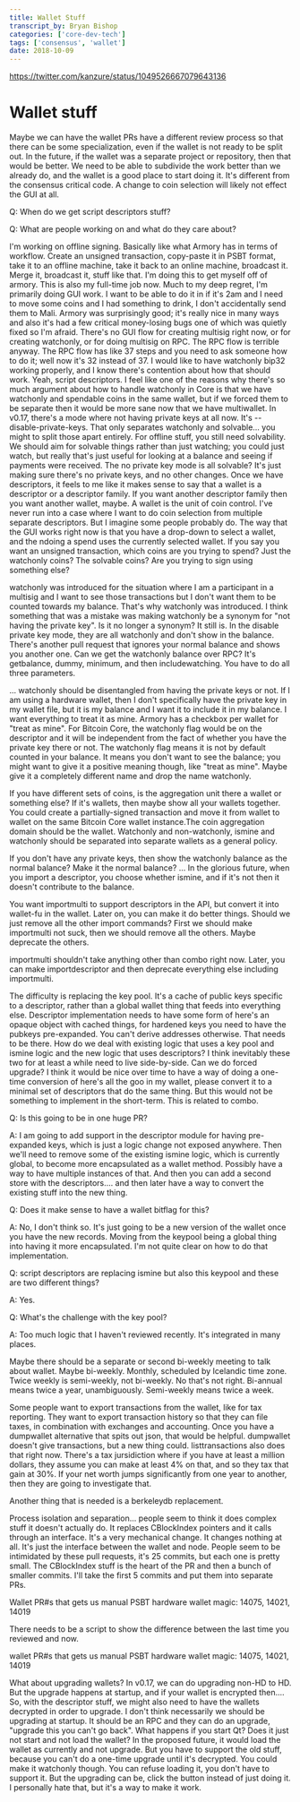 ```yaml
---
title: Wallet Stuff 
transcript_by: Bryan Bishop
categories: ['core-dev-tech']
tags: ['consensus', 'wallet']
date: 2018-10-09
---
```



<https://twitter.com/kanzure/status/1049526667079643136>

# Wallet stuff

Maybe we can have the wallet PRs have a different review process so that there can be some specialization, even if the wallet is not ready to be split out. In the future, if the wallet was a separate project or repository, then that would be better. We need to be able to subdivide the work better than we already do, and the wallet is a good place to start doing it. It's different from the consensus critical code. A change to coin selection will likely not effect the GUI at all.

Q: When do we get script descriptors stuff?

Q: What are people working on and what do they care about?

I'm working on offline signing. Basically like what Armory has in terms of workflow. Create an unsigned transaction, copy-paste it in PSBT format, take it to an offline machine, take it back to an online machine, broadcast it. Merge it, broadcast it, stuff like that. I'm doing this to get myself off of armory. This is also my full-time job now. Much to my deep regret, I'm primarily doing GUI work. I want to be able to do it in if it's 2am and I need to move some coins and I had something to drink, I don't accidentally send them to Mali. Armory was surprisingly good; it's really nice in many ways and also it's had a few critical money-losing bugs one of which was quietly fixed so I'm afraid. There's no GUI flow for creating multisig right now, or for creating watchonly, or for doing multisig on RPC. The RPC flow is terrible anyway. The RPC flow has like 37 steps and you need to ask someone how to do it; well now it's 32 instead of 37. I would like to have watchonly bip32 working properly, and I know there's contention about how that should work. Yeah, script descriptors. I feel like one of the reasons why there's so much argument about how to handle watchonly in Core is that we have watchonly and spendable coins in the same wallet, but if we forced them to be separate then it would be more sane now that we have multiwallet. In v0.17, there's a mode where not having private keys at all now. It's --disable-private-keys. That only separates watchonly and solvable... you might to split those apart entirely. For offline stuff, you still need solvability. We should aim for solvable things rather than just watching; you could just watch, but really that's just useful for looking at a balance and seeing if payments were received. The no private key mode is all solvable? It's just making sure there's no private keys, and no other changes. Once we have descriptors, it feels to me like it makes sense to say that a wallet is a descriptor or a descriptor family. If you want another descriptor family then you want another wallet, maybe. A wallet is the unit of coin control. I've never run into a case where I want to do coin selection from multiple separate descriptors. But I imagine some people probably do. The way that the GUI works right now is that you have a drop-down to select a wallet, and the ndoing a spend uses the currently selected wallet. If you say you want an unsigned transaction, which coins are you trying to spend? Just the watchonly coins? The solvable coins? Are you trying to sign using something else?

watchonly was introduced for the situation where I am a participant in a multisig and I want to see those transactions but I don't want them to be counted towards my balance. That's why watchonly was introduced. I think something that was a mistake was making watchonly be a synonym for "not having the private key". Is it no longer a synonym? It still is. In the disable private key mode, they are all watchonly and don't show in the balance.  There's another pull request that ignores your normal balance and shows you another one. Can we get the watchonly balance over RPC? It's getbalance, dummy, minimum, and then includewatching. You have to do all three parameters.

... watchonly should be disentangled from having the private keys or not. If I am using a hardware wallet, then I don't specifically have the private key in my wallet file, but it is my balance and I want it to include it in my balance. I want everything to treat it as mine. Armory has a checkbox per wallet for "treat as mine". For Bitcoin Core, the watchonly flag would be on the descriptor and it will be independent from the fact of whether you have the private key there or not. The watchonly flag means it is not by default counted in your balance. It means you don't want to see the balance; you might want to give it a positive meaning though, like "treat as mine". Maybe give it a completely different name and drop the name watchonly.

If you have different sets of coins, is the aggregation unit there a wallet or something else? If it's wallets, then maybe show all your wallets together. You could create a partially-signed transaction and move it from wallet to wallet on the same Bitcoin Core wallet instance.The coin aggregation domain should be the wallet. Watchonly and non-watchonly, ismine and watchonly should be separated into separate wallets as a general policy.

If you don't have any private keys, then show the watchonly balance as the normal balance? Make it the normal balance? ... In the glorious future, when you import a descriptor, you choose whether ismine, and if it's not then it doesn't contribute to the balance.

You want importmulti to support descriptors in the API, but convert it into wallet-fu in the wallet. Later on, you can make it do better things. Should we just remove all the other import commands? First we should make importmulti not suck, then we should remove all the others. Maybe deprecate the others.

importmulti shouldn't take anything other than combo right now. Later, you can make importdescriptor and then deprecate everything else including importmulti.

The difficulty is replacing the key pool. It's a cache of public keys specific to a descriptor, rather than a global wallet thing that feeds into everything else. Descriptor implementation needs to have some form of here's an opaque object with cached things, for hardened keys you need to have the pubkeys pre-expanded. You can't derive addresses otherwise. That needs to be there. How do we deal with existing logic that uses a key pool and ismine logic and the new logic that uses descriptors? I think inevitably these two for at least a while need to live side-by-side. Can we do forced upgrade? I think it would be nice over time to have a way of doing a one-time conversion of here's all the goo in my wallet, please convert it to a minimal set of descriptors that do the same thing. But this would not be something to implement in the short-term. This is related to combo.

Q: Is this going to be in one huge PR?

A: I am going to add support in the descriptor module for having pre-expanded keys, which is just a logic change not exposed anywhere. Then we'll need to remove some of the existing ismine logic, which is currently global, to become more encapsulated as a wallet method. Possibly have a way to have multiple instances of that. And then you can add a second store with the descriptors.... and then later have a way to convert the existing stuff into the new thing.

Q: Does it make sense to have a wallet bitflag for this?

A: No, I don't think so. It's just going to be a new version of the wallet once you have the new records. Moving from the keypool being a global thing into having it more encapsulated. I'm not quite clear on how to do that implementation.

Q: script descriptors are replacing ismine but also this keypool and these are two different things?

A: Yes.

Q: What's the challenge with the key pool?

A: Too much logic that I haven't reviewed recently. It's integrated in many places.

Maybe there should be a separate or second bi-weekly meeting to talk about wallet. Maybe bi-weekly. Monthly, scheduled by Icelandic time zone. Twice weekly is semi-weekly, not bi-weekly. No that's not right. Bi-annual means twice a year, unambiguously. Semi-weekly means twice a week.

Some people want to export transactions from the wallet, like for tax reporting. They want to export transaction history so that they can file taxes, in combination with exchanges and accounting. Once you have a dumpwallet alternative that spits out json, that would be helpful. dumpwallet doesn't give transactions, but a new thing could. listtransactions also does that right now. There's a tax jursidiction where if you have at least a million dollars, they assume you can make at least 4% on that, and so they tax that gain at 30%. If your net worth jumps significantly from one year to another, then they are going to investigate that.

Another thing that is needed is a berkeleydb replacement.

Process isolation and separation... people seem to think it does complex stuff it doesn't actually do. It replaces CBlockIndex pointers and it calls through an interface. It's a very mechanical change. It changes nothing at all. It's just the interface between the wallet and node. People seem to be intimidated by these pull requests, it's 25 commits, but each one is pretty small. The CBlockIndex stuff is the heart of the PR and then a bunch of smaller commits. I'll take the first 5 commits and put them into separate PRs.

Wallet PR#s that gets us manual PSBT hardware wallet magic:  14075, 14021, 14019

There needs to be a script to show the difference between the last time you reviewed and now.

wallet PR#s that gets us manual PSBT hardware wallet magic:  14075, 14021, 14019

What about upgrading wallets? In v0.17, we can do upgrading non-HD to HD. But the upgrade happens at startup, and if your wallet is encrypted then....  So, with the descriptor stuff, we might also need to have the wallets decrypted in order to upgrade. I don't think necessarily we should be upgrading at startup. It should be an RPC and they can do an upgrade, "upgrade this you can't go back". What happens if you start Qt? Does it just not start and not load the wallet? In the proposed future, it would load the wallet as currently and not upgrade. But you have to support the old stuff, because you can't do a one-time upgrade until it's decrypted. You could make it watchonly though. You can refuse loading it, you don't have to support it. But the upgrading can be, click the button instead of just doing it. I personally hate that, but it's a way to make it work.

